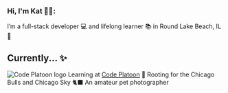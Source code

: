 ### Hi, I'm Kat 💁‍♀️:

I’m a full-stack developer 💻 and lifelong learner 📚 in Round Lake Beach, IL 🌊


## Currently... :sparkles:
![Code Platoon logo](https://user-images.githubusercontent.com/73550714/151720238-192ed3fb-b79f-4127-b8eb-fd46b553746d.png) Learning at [Code Platoon](https://www.codeplatoon.org/)
🏀 Rooting for the Chicago Bulls and Chicago Sky
🐈‍⬛ An amateur pet photographer

<!-- ## Let's connect 📬
![Portfolio](https://user-images.githubusercontent.com/73550714/151720601-6ab6c5d0-bd10-4bab-af21-1824576fd7a8.png) [katarzyna-kw](https://katarzyna-kw.github.io/portfolio-website/)
[katarzyna.koch](mailto:katarzyna.koch@gmail.com?subject=[GitHub]%20Source%20Han%20Sans)
[@katarzyna-kw](https://www.linkedin.com/in/katarzyna-kw/)
 -->
<!--
**katarzyna-kw/katarzyna-kw** is a ✨ _special_ ✨ repository because its `README.md` (this file) appears on your GitHub profile.

Here are some ideas to get you started:

- 🔭 I’m currently working on ...
- 🌱 I’m currently learning ...
- 👯 I’m looking to collaborate on ...
- 🤔 I’m looking for help with ...
- 💬 Ask me about ...
- 📫 How to reach me: ...
- 😄 Pronouns: she/her
- ⚡ Fun fact: ...
-->
